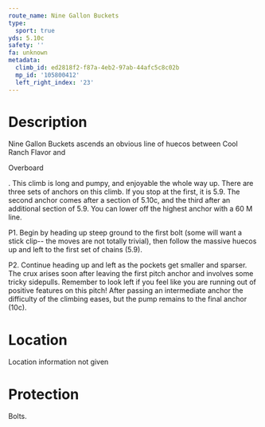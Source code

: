```yaml
---
route_name: Nine Gallon Buckets
type:
  sport: true
yds: 5.10c
safety: ''
fa: unknown
metadata:
  climb_id: ed2818f2-f87a-4eb2-97ab-44afc5c8c02b
  mp_id: '105800412'
  left_right_index: '23'
---
```

# Description
Nine Gallon Buckets ascends an obvious line of huecos between Cool Ranch Flavor and

Overboard

.  This climb is long and pumpy, and enjoyable the whole way up.  There are three sets of anchors on this climb.  If you stop at the first, it is 5.9.  The second anchor comes after a section of 5.10c, and the third after an additional section of 5.9.  You can lower off the highest anchor with a 60 M line.

P1. Begin by heading up steep ground to the first bolt (some will want a stick clip-- the moves are not totally trivial), then follow the massive huecos up and left to the first set of chains (5.9).

P2. Continue heading up and left as the pockets get smaller and sparser.  The crux arises soon after leaving the first pitch anchor and involves some tricky sidepulls.  Remember to look left if you feel like you are running out of positive features on this pitch!  After passing an intermediate anchor the difficulty of the climbing eases, but the pump remains to the final anchor (10c).

# Location
Location information not given

# Protection
Bolts.
